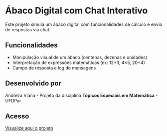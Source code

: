 # Ábaco Digital com Chat Interativo

Este projeto simula um ábaco digital com funcionalidades de cálculo e envio de respostas via chat.

## Funcionalidades
- Manipulação visual de um ábaco (centenas, dezenas e unidades)
- Interpretação de expressões matemáticas (ex: 12+3, 4×5, 20÷4)
- Campo de resposta e log de mensagens

## Desenvolvido por
Andreza Viana - Projeto da disciplina **Tópicos Especiais em Matemática** - UFDPar

## Acesso
[Visualize aqui o projeto](https://andrezaviana.github.io/abaco_chat_interativo/)
